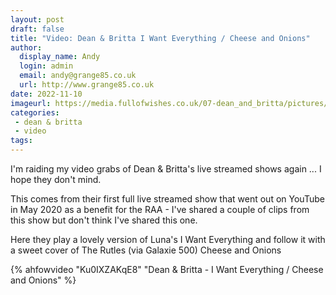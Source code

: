 ```yaml
---
layout: post
draft: false
title: "Video: Dean & Britta I Want Everything / Cheese and Onions"
author: 
  display_name: Andy
  login: admin
  email: andy@grange85.co.uk
  url: http://www.grange85.co.uk
date: 2022-11-10
imageurl: https://media.fullofwishes.co.uk/07-dean_and_britta/pictures/2020-05-14-dean-and-britta-stream-01.png
categories:
 - dean & britta
 - video
tags:
---
```

I'm raiding my video grabs of Dean & Britta's live streamed shows again ... I hope they don't mind.

This comes from their first full live streamed show that went out on YouTube in May 2020 as a benefit for the RAA - I've shared a couple of clips from this show but don't think I've shared this one.

Here they play a lovely version of Luna's I Want Everything and follow it with a sweet cover of The Rutles (via Galaxie 500) Cheese and Onions

{% ahfowvideo "Ku0IXZAKqE8" "Dean & Britta - I Want Everything / Cheese and Onions" %}
